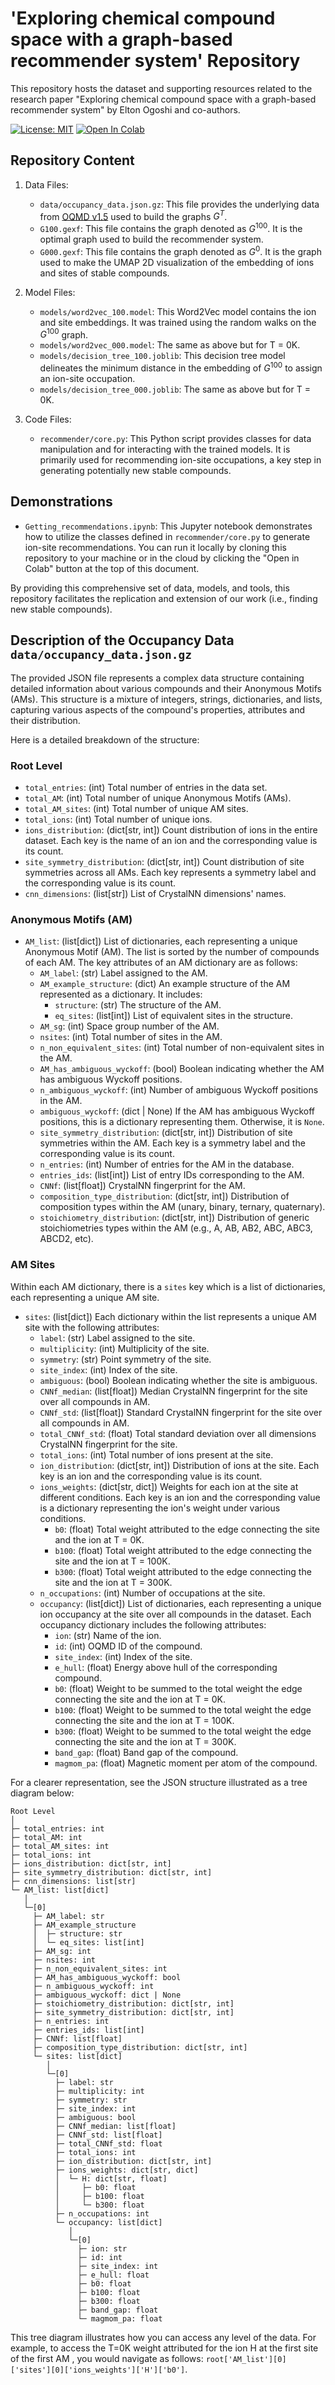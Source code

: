 # 'Exploring chemical compound space with a graph-based recommender system' Repository

This repository hosts the dataset and supporting resources related to the research paper "Exploring chemical compound space with a graph-based recommender system" by Elton Ogoshi and co-authors.

[![License: MIT](https://img.shields.io/badge/License-MIT-yellow.svg)](https://github.com/simcomat/ionic-sub-RS/blob/main/LICENSE)
[![Open In Colab](https://colab.research.google.com/assets/colab-badge.svg)](https://colab.research.google.com/github/simcomat/ionic-sub-RS/blob/main/Getting_recommendations.ipynb)

## Repository Content

1. Data Files:
   - `data/occupancy_data.json.gz`: This file provides the underlying data from [OQMD v1.5](https://static.oqmd.org/static/downloads/qmdb__v1_5__102021.sql.gz) used to build the graphs $G^T$.
   - `G100.gexf`: This file contains the graph denoted as $G^{100}$. It is the optimal graph used to build the recommender system.
   - `G000.gexf`: This file contains the graph denoted as $G^{0}$. It is the graph used to make the UMAP 2D visualization of the embedding of ions and sites of stable compounds.

2. Model Files:
   - `models/word2vec_100.model`: This Word2Vec model contains the ion and site embeddings. It was trained using the random walks on the $G^{100}$ graph.
   - `models/word2vec_000.model`: The same as above but for T = 0K.
   - `models/decision_tree_100.joblib`: This decision tree model delineates the minimum distance in the embedding of $G^{100}$ to assign an ion-site occupation.
   - `models/decision_tree_000.joblib`: The same as above but for T = 0K.

3. Code Files:
   - `recommender/core.py`: This Python script provides classes for data manipulation and for interacting with the trained models. It is primarily used for recommending ion-site occupations, a key step in generating potentially new stable compounds.

## Demonstrations

- `Getting_recommendations.ipynb`: This Jupyter notebook demonstrates how to utilize the classes defined in `recommender/core.py` to generate ion-site recommendations. You can run it locally by cloning this repository to your machine or in the cloud by clicking the "Open in Colab" button at the top of this document.


By providing this comprehensive set of data, models, and tools, this repository facilitates the replication and extension of our work (i.e., finding new stable compounds).

## Description of the Occupancy Data `data/occupancy_data.json.gz`

The provided JSON file represents a complex data structure containing detailed information about various compounds and their Anonymous Motifs (AMs). This structure is a mixture of integers, strings, dictionaries, and lists, capturing various aspects of the compound's properties, attributes and their distribution.

Here is a detailed breakdown of the structure:

### Root Level

- `total_entries`: (int) Total number of entries in the data set.
- `total_AM`: (int) Total number of unique Anonymous Motifs (AMs).
- `total_AM_sites`: (int) Total number of unique AM sites.
- `total_ions`: (int) Total number of unique ions.
- `ions_distribution`: (dict[str, int]) Count distribution of ions in the entire dataset. Each key is the name of an ion and the corresponding value is its count.
- `site_symmetry_distribution`: (dict[str, int]) Count distribution of site symmetries across all AMs. Each key represents a symmetry label and the corresponding value is its count.
- `cnn_dimensions`: (list[str]) List of CrystalNN dimensions' names. 

### Anonymous Motifs (AM)

- `AM_list`: (list[dict]) List of dictionaries, each representing a unique Anonymous Motif (AM). The list is sorted by the number of compounds of each AM. The key attributes of an AM dictionary are as follows:
  - `AM_label`: (str) Label assigned to the AM.
  - `AM_example_structure`: (dict) An example structure of the AM represented as a dictionary. It includes:
    - `structure`: (str) The structure of the AM.
    - `eq_sites`: (list[int]) List of equivalent sites in the structure.
  - `AM_sg`: (int) Space group number of the AM.
  - `nsites`: (int) Total number of sites in the AM.
  - `n_non_equivalent_sites`: (int) Total number of non-equivalent sites in the AM.
  - `AM_has_ambiguous_wyckoff`: (bool) Boolean indicating whether the AM has ambiguous Wyckoff positions.
  - `n_ambiguous_wyckoff`: (int) Number of ambiguous Wyckoff positions in the AM.
  - `ambiguous_wyckoff`: (dict | None) If the AM has ambiguous Wyckoff positions, this is a dictionary representing them. Otherwise, it is `None`.
  - `site_symmetry_distribution`: (dict[str, int]) Distribution of site symmetries within the AM. Each key is a symmetry label and the corresponding value is its count.
  - `n_entries`: (int) Number of entries for the AM in the database.
  - `entries_ids`: (list[int]) List of entry IDs corresponding to the AM.
  - `CNNf`: (list[float]) CrystalNN fingerprint for the AM.
  - `composition_type_distribution`: (dict[str, int]) Distribution of composition types within the AM (unary, binary, ternary, quaternary).
  - `stoichiometry_distribution`: (dict[str, int]) Distribution of generic stoichiometries types within the AM (e.g., A, AB, AB2, ABC, ABC3, ABCD2, etc).


### AM Sites

Within each AM dictionary, there is a `sites` key which is a list of dictionaries, each representing a unique AM site.

- `sites`: (list[dict]) Each dictionary within the list represents a unique AM site with the following attributes:
  - `label`: (str) Label assigned to the site.
  - `multiplicity`: (int) Multiplicity of the site.
  - `symmetry`: (str) Point symmetry of the site.
  - `site_index`: (int) Index of the site.
  - `ambiguous`: (bool) Boolean indicating whether the site is ambiguous.
  - `CNNf_median`: (list[float]) Median CrystalNN fingerprint for the site over all compounds in AM.
  - `CNNf_std`: (list[float]) Standard CrystalNN fingerprint for the site over all compounds in AM.
  - `total_CNNf_std`: (float) Total standard deviation over all dimensions CrystalNN fingerprint for the site.
  - `total_ions`: (int) Total number of ions present at the site.
  - `ion_distribution`: (dict[str, int]) Distribution of ions at the site. Each key is an ion and the corresponding value is its count.
  - `ions_weights`: (dict[str, dict]) Weights for each ion at the site at different conditions. Each key is an ion and the corresponding value is a dictionary representing the ion's weight under various conditions.
      - `b0`: (float) Total weight attributed to the edge connecting the site and the ion at T = 0K.
      - `b100`: (float) Total weight attributed to the edge connecting the site and the ion at T = 100K.
      - `b300`: (float) Total weight attributed to the edge connecting the site and the ion at T = 300K.
  - `n_occupations`: (int) Number of occupations at the site.
  - `occupancy`: (list[dict]) List of dictionaries, each representing a unique ion occupancy at the site over all compounds in the dataset. Each occupancy dictionary includes the following attributes:
    - `ion`: (str) Name of the ion.
    - `id`: (int) OQMD ID of the compound.
    - `site_index`: (int) Index of the site.
    - `e_hull`: (float) Energy above hull of the corresponding compound.
    - `b0`: (float) Weight to be summed to the total weight the edge connecting the site and the ion at T = 0K.
    - `b100`: (float) Weight to be summed to the total weight the edge connecting the site and the ion at T = 100K.
    - `b300`: (float) Weight to be summed to the total weight the edge connecting the site and the ion at T = 300K.
    - `band_gap`: (float) Band gap of the compound.
    - `magmom_pa`: (float) Magnetic moment per atom of the compound.

For a clearer representation, see the JSON structure illustrated as a tree diagram below:

```
Root Level
│
├─ total_entries: int
├─ total_AM: int
├─ total_AM_sites: int
├─ total_ions: int
├─ ions_distribution: dict[str, int]
├─ site_symmetry_distribution: dict[str, int]
├─ cnn_dimensions: list[str]
└─ AM_list: list[dict]
   │
   └─[0]
     ├─ AM_label: str
     ├─ AM_example_structure
     │  ├─ structure: str
     │  └─ eq_sites: list[int]
     ├─ AM_sg: int
     ├─ nsites: int
     ├─ n_non_equivalent_sites: int
     ├─ AM_has_ambiguous_wyckoff: bool
     ├─ n_ambiguous_wyckoff: int
     ├─ ambiguous_wyckoff: dict | None
     ├─ stoichiometry_distribution: dict[str, int]
     ├─ site_symmetry_distribution: dict[str, int]
     ├─ n_entries: int
     ├─ entries_ids: list[int]
     ├─ CNNf: list[float]
     ├─ composition_type_distribution: dict[str, int]
     └─ sites: list[dict]
        │
        └─[0]
          ├─ label: str
          ├─ multiplicity: int
          ├─ symmetry: str
          ├─ site_index: int
          ├─ ambiguous: bool
          ├─ CNNf_median: list[float]
          ├─ CNNf_std: list[float]
          ├─ total_CNNf_std: float
          ├─ total_ions: int
          ├─ ion_distribution: dict[str, int]
          ├─ ions_weights: dict[str, dict]
          │  └─ H: dict[str, float]
          │     ├─ b0: float
          │     ├─ b100: float
          │     └─ b300: float
          ├─ n_occupations: int
          └─ occupancy: list[dict]
             │
             └─[0]
               ├─ ion: str
               ├─ id: int
               ├─ site_index: int
               ├─ e_hull: float
               ├─ b0: float
               ├─ b100: float
               ├─ b300: float
               ├─ band_gap: float
               └─ magmom_pa: float
```

This tree diagram illustrates how you can access any level of the data. For example, to access the T=0K weight attributed for the ion H at the first site of the first AM , you would navigate as follows: `root['AM_list'][0]['sites'][0]['ions_weights']['H']['b0']`.

